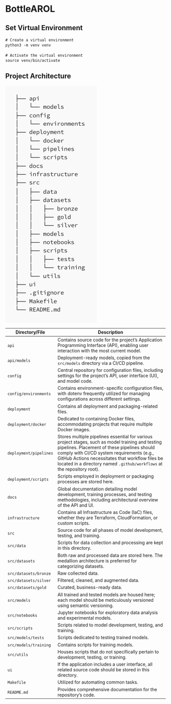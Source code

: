 # BottleAROL

## Set Virtual Environment

```
# Create a virtual environment
python3 -m venv venv

# Activate the virtual environment
source venv/bin/activate
```

## Project Architecture

![Project Architecture](docs/images/architecture.png)

| Directory/File                  | Description                                                                                                      |
|---------------------------------|------------------------------------------------------------------------------------------------------------------|
| `api`                           | Contains source code for the project’s Application Programming Interface (API), enabling user interaction with the most current model. |
| `api/models`                    | Deployment-ready models, copied from the `src/models` directory via a CI/CD pipeline.                            |
| `config`                        | Central repository for configuration files, including settings for the project’s API, user interface (UI), and model code. |
| `config/environments`           | Contains environment-specific configuration files, with dotenv frequently utilized for managing configurations across different settings. |
| `deployment`                    | Contains all deployment and packaging-related files.                                                            |
| `deployment/docker`             | Dedicated to containing Docker files, accommodating projects that require multiple Docker images.                |
| `deployment/pipelines`          | Stores multiple pipelines essential for various project stages, such as model training and testing pipelines. Placement of these pipelines should comply with CI/CD system requirements (e.g., GitHub Actions necessitates that workflow files be located in a directory named `.github/workflows` at the repository root). |
| `deployment/scripts`            | Scripts employed in deployment or packaging processes are stored here.                                           |
| `docs`                          | Global documentation detailing model development, training processes, and testing methodologies, including architectural overview of the API and UI. |
| `infrastructure`                | Contains all Infrastructure as Code (IaC) files, whether they are Terraform, CloudFormation, or custom scripts.  |
| `src`                           | Source code for all phases of model development, testing, and training.                                          |
| `src/data`                      | Scripts for data collection and processing are kept in this directory.                                           |
| `src/datasets`                  | Both raw and processed data are stored here. The medallion architecture is preferred for categorizing datasets.  |
| `src/datasets/bronze`           | Raw collected data.                                                                                              |
| `src/datasets/silver`           | Filtered, cleaned, and augmented data.                                                                           |
| `src/datasets/gold`             | Curated, business-ready data.                                                                                    |
| `src/models`                    | All trained and tested models are housed here; each model should be meticulously versioned using semantic versioning. |
| `src/notebooks`                 | Jupyter notebooks for exploratory data analysis and experimental models.                                         |
| `src/scripts`                   | Scripts related to model development, testing, and training.                                                     |
| `src/models/tests`              | Scripts dedicated to testing trained models.                                                                     |
| `src/models/training`           | Contains scripts for training models.                                                                            |
| `src/utils`                     | Houses scripts that do not specifically pertain to development, testing, or training.                            |
| `ui`                            | If the application includes a user interface, all related source code should be stored in this directory.        |
| `Makefile`                      | Utilized for automating common tasks.                                                                            |
| `README.md`                     | Provides comprehensive documentation for the repository’s code.                                                  |
